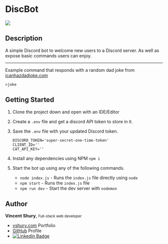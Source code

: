 # DiscBot


<img src="https://img.shields.io/badge/code_style-standard-brightgreen.svg">


## Description

A simple Discord bot to welcome new users to a Discord server.
As well as expose basic commands users can enjoy.

---

Example command that responds with a random dad joke from [icanhazdadjoke.com](https://icanhazdadjoke.com/)

```
>joke
```

## Getting Started

1. Clone the project down and open with an IDE/Editor

1. Create a `.env` file and get a discord API token to store in it.  

1. Save the `.env` file with your updated Discord token.

    ```
    DISCORD_TOKEN='super-secret-one-time-token'
    CLIENT_ID=''
    CAT_API_KEY=''
    ```

1. Install any dependencies using NPM `npm i`

1. Start the bot up using any of the following commands.    
    - `node index.js` - Runs the `index.js` file directly using `node`
    - `npm start` - Runs the `index.js` file
    - `npm run dev` - Start the dev server with `nodemon`
 
## Author

**Vincent Shury**, <small>Full-stack web developer</small>

- [vshury.com](https://www.vshury.com/) Portfolio
- [GitHub](https://github.com/Vincent440) Profile
- [![Linkedin Badge](https://img.shields.io/badge/-Vincent_Shury-blue?style=flat-square&logo=Linkedin&logoColor=white&link=https://www.linkedin.com/in/vincent-shury/)](https://www.linkedin.com/in/VincentShury/)
